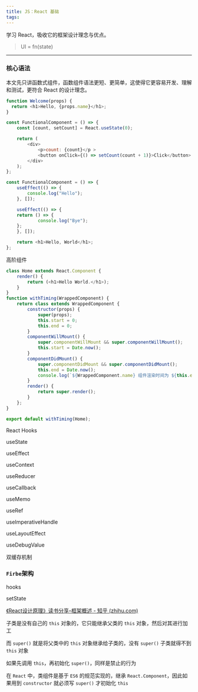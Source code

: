 ```yaml
---
title: JS：React 基础
tags:
---
```

学习 React，吸收它的框架设计理念与优点。

<!-- more -->

> UI = fn(state)

---

### 核心语法

本文先只讲函数式组件，函数组件语法更短、更简单，这使得它更容易开发、理解和测试，更符合 React 的设计理念。

```javascript
function Welcome(props) {
  return <h1>Hello, {props.name}</h1>;
}
```


```javascript
const FunctionalComponent = () => {
    const [count, setCount] = React.useState(0);

    return (
        <div>
            <p>count: {count}</p >
            <button onClick={() => setCount(count + 1)}>Click</button>
        </div>
    );
};
```



```javascript
const FunctionalComponent = () => {
    useEffect(() => {
        console.log("Hello");
    }, []);

    useEffect(() => {
   	return () => {
     	    console.log("Bye");
   	};
    }, []);

    return <h1>Hello, World</h1>;
};
```

高阶组件

```javascript
class Home extends React.Component {
    render() {
        return (<h1>Hello World.</h1>);
    }
}
function withTiming(WrappedComponent) {
    return class extends WrappedComponent {
        constructor(props) {
            super(props);
            this.start = 0;
            this.end = 0;
        }
        componentWillMount() {
            super.componentWillMount && super.componentWillMount();
            this.start = Date.now();
        }
        componentDidMount() {
            super.componentDidMount && super.componentDidMount();
            this.end = Date.now();
            console.log(`${WrappedComponent.name} 组件渲染时间为 ${this.end - this.start} ms`);
        }
        render() {
            return super.render();
        }
    };
}

export default withTiming(Home);
```

React Hooks

useState

useEffect

useContext

useReducer

useCallback

useMemo

useRef

useImperativeHandle

useLayoutEffect

useDebugValue



双缓存机制



### **`Firbe`架构**




hooks


setState 

[《React设计原理》读书分享–框架概述 - 知乎 (zhihu.com)](https://zhuanlan.zhihu.com/p/629657853)

子类是没有自己的 `this` 对象的，它只能继承父类的 `this` 对象，然后对其进行加工

而 `super()` 就是将父类中的 `this` 对象继承给子类的，没有 `super()` 子类就得不到 `this` 对象

如果先调用 `this`，再初始化 `super()`，同样是禁止的行为

在 `React` 中，类组件是基于 `ES6` 的规范实现的，继承 `React.Component`，因此如果用到 `constructor` 就必须写 `super()` 才初始化 `this`
